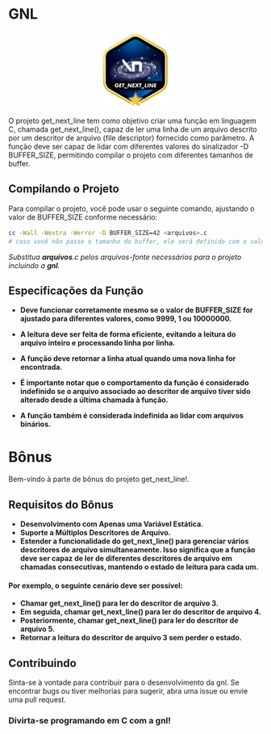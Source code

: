 # GNL

<p align="center">
  <img src="./get_next_linem.png" alt="Logo da libftm">
</p>

O projeto get_next_line tem como objetivo criar uma função em linguagem C, chamada get_next_line(), capaz de ler uma linha de um arquivo descrito por um descritor de arquivo (file descriptor) fornecido como parâmetro. A função deve ser capaz de lidar com diferentes valores do sinalizador -D BUFFER_SIZE, permitindo compilar o projeto com diferentes tamanhos de buffer.

## Compilando o Projeto
Para compilar o projeto, você pode usar o seguinte comando, ajustando o valor de BUFFER_SIZE conforme necessário:

```bash
cc -Wall -Wextra -Werror -D BUFFER_SIZE=42 <arquivos>.c
# caso você não passe o tamanho do buffer, ele será definido com o valor de 80 bytes.
```
*Substitua **arquivos**.c pelos arquivos-fonte necessários para o projeto incluindo a **gnl**.*

## Especificações da Função

- **Deve funcionar corretamente mesmo se o valor de BUFFER_SIZE for ajustado para diferentes valores, como 9999, 1 ou 10000000.**

- **A leitura deve ser feita de forma eficiente, evitando a leitura do arquivo inteiro e processando linha por linha.**

- **A função deve retornar a linha atual quando uma nova linha for encontrada.**

- **É importante notar que o comportamento da função é considerado indefinido se o arquivo associado ao descritor de arquivo tiver sido alterado desde a última chamada à função.**

- **A função também é considerada indefinida ao lidar com arquivos binários.**



# Bônus

Bem-vindo à parte de bônus do projeto get_next_line!.

## Requisitos do Bônus

- **Desenvolvimento com Apenas uma Variável Estática.**
- **Suporte a Múltiplos Descritores de Arquivo.**
- **Estender a funcionalidade do get_next_line() para gerenciar vários descritores de arquivo simultaneamente. Isso significa que a função deve ser capaz de ler de diferentes descritores de arquivo em chamadas consecutivas, mantendo o estado de leitura para cada um.**

#### Por exemplo, o seguinte cenário deve ser possível:

- **Chamar get_next_line() para ler do descritor de arquivo 3.**
- **Em seguida, chamar get_next_line() para ler do descritor de arquivo 4.**
- **Posteriormente, chamar get_next_line() para ler do descritor de arquivo 5.**
- **Retornar a leitura do descritor de arquivo 3 sem perder o estado.**

## Contribuindo

Sinta-se à vontade para contribuir para o desenvolvimento da gnl. Se encontrar bugs ou tiver melhorias para sugerir, abra uma issue ou envie uma pull request.

### Divirta-se programando em C com a gnl!